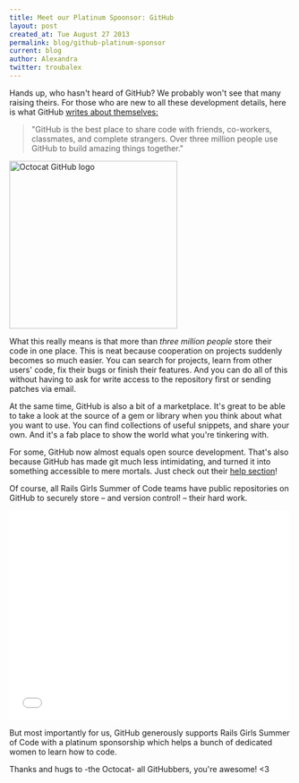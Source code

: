 ```yaml
---
title: Meet our Platinum Spoonsor: GitHub
layout: post
created_at: Tue August 27 2013
permalink: blog/github-platinum-sponsor
current: blog
author: Alexandra
twitter: troubalex
---
```


Hands up, who hasn't heard of GitHub? We probably won't see that many raising theirs. For those who are new to all these development details, here is what GitHub [writes about themselves:](https://github.com/about)
 
> "GitHub is the best place to share code with friends, co-workers, classmates, and complete strangers. Over three million people use GitHub to build amazing things together." 

<a href="github.com"> 
		<img src="../img/sponsors/octocat.png" alt="Octocat GitHub logo" title="Octocat" width="300px">
</a>

What this really means is that more than _three million people_ store their code in one place. This is neat because cooperation on projects suddenly becomes so much easier. You can search for projects, learn from other users' code, fix their bugs or finish their features. And you can do all of this without having to ask for write access to the repository first or sending patches via email. 
 
At the same time, GitHub is also a bit of a marketplace. It's great to be able to take a look at the source of a gem or library when you think about what you want to use. You can find collections of useful snippets, and share your own. And it's a fab place to show the world what you're tinkering with.
 
For some, GitHub now almost equals open source development. That's also because GitHub has made git much less intimidating, and turned it into something accessible to mere mortals. Just check out their [help section](https://help.github.com/)!
 
Of course, all Rails Girls Summer of Code teams have public repositories on GitHub to securely store – and version control! – their hard work.

<iframe width="500" height="375" src="//www.youtube.com/embed/fX2TmwB5PD8?rel=0" frameborder="0" allowfullscreen></iframe>
 
But most importantly for us, GitHub generously supports Rails Girls Summer of Code with a platinum sponsorship which helps a bunch of dedicated women to learn how to code. 
 
Thanks and hugs to -the Octocat- all GitHubbers, you're awesome! <3